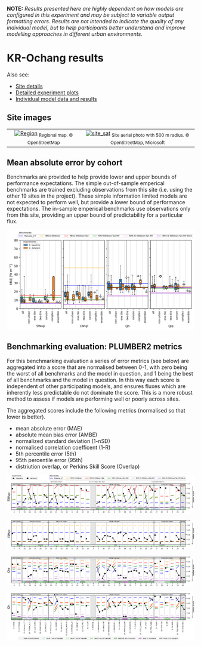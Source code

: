 

**NOTE:** *Results presented here are highly dependent on how models are configured in this experiment and may be subject to variable output formatting errors. Results are not intended to indicate the quality of any individual model, but to help participants better understand and improve modelling approaches in different urban environments.*



# KR-Ochang results

Also see:

- [Site details](https://urban-plumber.github.io/KR-Ochang/)
- [Detailed experiment plots](../detailed/index.md)
- [Individual model data and results](../index.md#model-data)

## Site images

|                                             |                                             |    
|:-------------------------------------------:|:-------------------------------------------:|
| [![Region](https://urban-plumber.github.io/KR-Ochang/images/KR-Ochang_region_map.jpg)](https://urban-plumber.github.io/KR-Ochang/images/KR-Ochang_region_map.jpg)  <sub>Regional map. © OpenStreetMap</sub>    | [![site_sat](https://urban-plumber.github.io/KR-Ochang/images/KR-Ochang_site_sat.jpg)](https://urban-plumber.github.io/KR-Ochang/images/KR-Ochang_site_sat.jpg) <sub>Site aerial photo with 500 m radius. © OpenStreetMap, Microsoft</sub>    |

## Mean absolute error by cohort

Benchmarks are provided to help provide lower and upper bounds of performance expectations. The simple out-of-sample emperical benchmarks are trained excluding observations from this site (i.e. using the other 19 sites in the project). These simple information limited models are not expected to perform well, but provide a lower bound of performance expectations. The in-sample emperical benchmarks use observations only from this site, providing an upper bound of predictability for a particular flux.

[![KR-Ochang_phase2_MAE_boxplot_v0-9.png](KR-Ochang_phase2_MAE_boxplot_v0-9.png)](KR-Ochang_phase2_MAE_boxplot_v0-9.png)

## Benchmarking evaluation: PLUMBER2 metrics

For this benchmarking evaluation a series of error metrics (see below) are aggregated into a score that are normalised between 0-1, with zero being the worst of all benchmarks and the model in question, and 1 being the best of all benchmarks and the model in question. In this way each score is independent of other participating models, and ensures fluxes which are inherently less predictable do not dominate the score. This is a more robust method to assess if models are performing well or poorly across sites.

The aggregated scores include the following metrics (normalised so that lower is better).

 - mean absolute error (MAE)
 - absolute mean bias error (AMBE)
 - normalized standard deviation (1-nSD)
 - normalised correlation coefficent (1-R)
 - 5th percentile error (5th)
 - 95th percentile error (95th)
 - distriution overlap, or Perkins Skill Score (Overlap)

[![KR-Ochang_phase2_PLUMBER2_quant_SWup_v0-9.png](KR-Ochang_phase2_PLUMBER2_quant_SWup_v0-9.png)](KR-Ochang_phase2_PLUMBER2_quant_SWup_v0-9.png)

[![KR-Ochang_phase2_PLUMBER2_quant_LWup_v0-9.png](KR-Ochang_phase2_PLUMBER2_quant_LWup_v0-9.png)](KR-Ochang_phase2_PLUMBER2_quant_LWup_v0-9.png)

[![KR-Ochang_phase2_PLUMBER2_quant_Qle_v0-9.png](KR-Ochang_phase2_PLUMBER2_quant_Qle_v0-9.png)](KR-Ochang_phase2_PLUMBER2_quant_Qle_v0-9.png)

[![KR-Ochang_phase2_PLUMBER2_quant_Qh_v0-9.png](KR-Ochang_phase2_PLUMBER2_quant_Qh_v0-9.png)](KR-Ochang_phase2_PLUMBER2_quant_Qh_v0-9.png)

